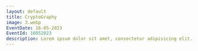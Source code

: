 ```yaml
---
layout: default
title: CryptoGraphy
image: 3.webp
EventDate: 16-05-2023
EventId: 16052023
description: Lorem ipsum dolor sit amet, consectetur adipisicing elit. Sunt ut voluptatum eius sapiente, totam reiciendis temporibus qui quibusdam, recusandae sit vero unde, sed, incidunt et ea quo dolore laudantium consectetur!
---
```

